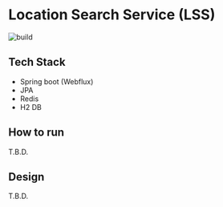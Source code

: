 # Location Search Service (LSS)

![build](https://img.shields.io/circleci/project/github/not-for-me/location-search.svg)

## Tech Stack
* Spring boot (Webflux)
* JPA
* Redis
* H2 DB 

## How to run
T.B.D.

## Design 
T.B.D.

